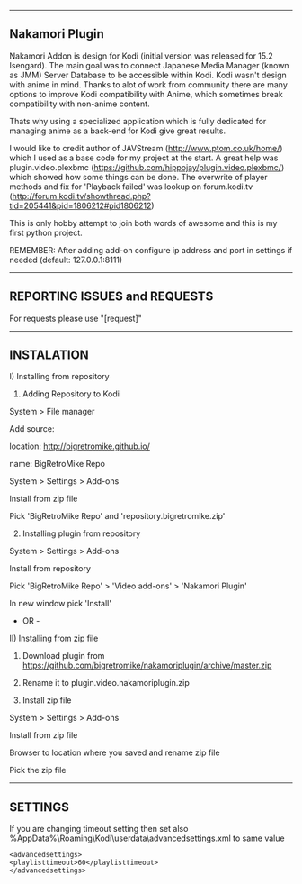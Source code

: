 ---------------------------------------------------------
Nakamori Plugin
---------------------------------------------------------

Nakamori Addon is design for Kodi (initial version was released for 15.2 Isengard).
The main goal was to connect Japanese Media Manager (known as JMM) Server Database to be accessible within Kodi.
Kodi wasn't design with anime in mind. Thanks to alot of work from community there are many
options to improve Kodi compatibility with Anime, which sometimes break compatibility with non-anime content.

Thats why using a specialized application which is fully dedicated for managing anime as a back-end for Kodi give great results.

I would like to credit author of JAVStream (http://www.ptom.co.uk/home/) which I used as a base code for my project at the start.
A great help was plugin.video.plexbmc (https://github.com/hippojay/plugin.video.plexbmc/) which showed how some things can be done.
The overwrite of player methods and fix for 'Playback failed' was lookup on forum.kodi.tv (http://forum.kodi.tv/showthread.php?tid=205441&pid=1806212#pid1806212)


This is only hobby attempt to join both words of awesome and this is my first python project.

REMEMBER:
After adding add-on configure ip address and port in settings if needed (default: 127.0.0.1:8111)




---------------------------------------------------------
REPORTING ISSUES and REQUESTS
---------------------------------------------------------
For requests please use "[request]"


---------------------------------------------------------
INSTALATION
---------------------------------------------------------
I) Installing from repository 
  1) Adding Repository to Kodi
  
  System > File manager 
  
  Add source:
  
  location: http://bigretromike.github.io/
  
  name: BigRetroMike Repo
  
  System > Settings > Add-ons
  
  Install from zip file
  
  Pick 'BigRetroMike Repo' and 'repository.bigretromike.zip'
  

  2) Installing plugin from repository
  
  System > Settings > Add-ons
  
  Install from repository
  
  Pick 'BigRetroMike Repo' > 'Video add-ons' > 'Nakamori Plugin'
  
  In new window pick 'Install'
  
  
  - OR - 
  

II) Installing from zip file

  1) Download plugin from https://github.com/bigretromike/nakamoriplugin/archive/master.zip 
  
  2) Rename it to plugin.video.nakamoriplugin.zip
  
  3) Install zip file
  
  System > Settings > Add-ons
  
  Install from zip file
  
  Browser to location where you saved and rename zip file
  
  Pick the zip file



---------------------------------------------------------
SETTINGS
---------------------------------------------------------

If you are changing timeout setting then set also %AppData%\Roaming\Kodi\userdata\advancedsettings.xml to same value
```
<advancedsettings>
<playlisttimeout>60</playlisttimeout>
</advancedsettings>
```